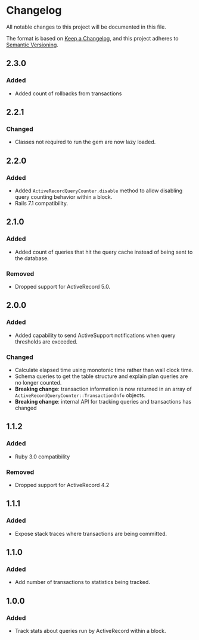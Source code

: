 # Changelog
All notable changes to this project will be documented in this file.

The format is based on [Keep a Changelog](https://keepachangelog.com/en/1.0.0/),
and this project adheres to [Semantic Versioning](https://semver.org/spec/v2.0.0.html).

## 2.3.0

### Added

- Added count of rollbacks from transactions

## 2.2.1

### Changed

- Classes not required to run the gem are now lazy loaded.

## 2.2.0

### Added

- Added `ActiveRecordQueryCounter.disable` method to allow disabling query counting behavior within a block.
- Rails 7.1 compatibility.

## 2.1.0

### Added

- Added count of queries that hit the query cache instead of being sent to the database.

### Removed

- Dropped support for ActiveRecord 5.0.

## 2.0.0

### Added

- Added capability to send ActiveSupport notifications when query thresholds are exceeded.

### Changed

- Calculate elapsed time using monotonic time rather than wall clock time.
- Schema queries to get the table structure and explain plan queries are no longer counted.
- **Breaking change**: transaction information is now returned in an array of `ActiveRecordQueryCounter::TransactionInfo` objects.
- **Breaking change**: internal API for tracking queries and transactions has changed

## 1.1.2

### Added

- Ruby 3.0 compatibility

### Removed

- Dropped support for ActiveRecord 4.2

## 1.1.1
### Added

- Expose stack traces where transactions are being committed.

## 1.1.0
### Added

- Add number of transactions to statistics being tracked.

## 1.0.0
### Added

- Track stats about queries run by ActiveRecord within a block.
